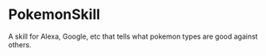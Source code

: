 # PokemonSkill
A skill for Alexa, Google, etc that tells what pokemon types are good against others.
